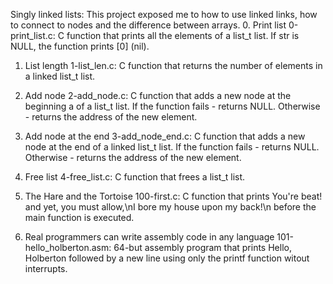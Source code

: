 Singly linked lists: This project exposed me to how to use linked links, how to connect to nodes and the difference between arrays.
0. Print list
    0-print_list.c: C function that prints all the elements of a list_t list.
        If str is NULL, the function prints [0] (nil).

1. List length
    1-list_len.c: C function that returns the number of elements in a linked list_t list.

2. Add node
    2-add_node.c: C function that adds a new node at the beginning a of a list_t list.
        If the function fails - returns NULL.
        Otherwise - returns the address of the new element.

3. Add node at the end
    3-add_node_end.c: C function that adds a new node at the end of a linked list_t list.
        If the function fails - returns NULL.
        Otherwise - returns the address of the new element.

4. Free list
    4-free_list.c: C function that frees a list_t list.

5. The Hare and the Tortoise
    100-first.c: C function that prints You're beat! and yet, you must allow,\nI bore my house upon my back!\n before the main function is executed.

6. Real programmers can write assembly code in any language
    101-hello_holberton.asm: 64-but assembly program that prints Hello, Holberton followed by a new line using only the printf function witout interrupts.
